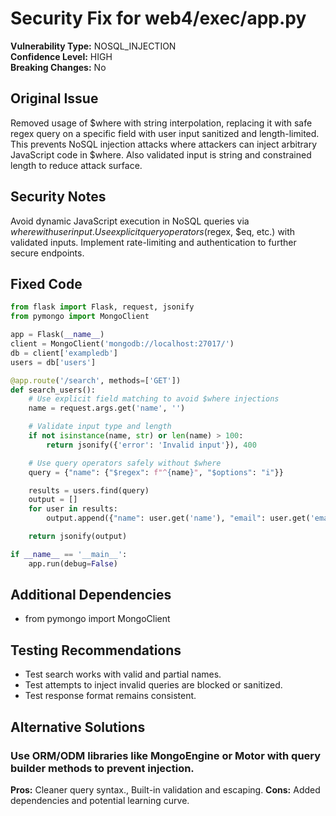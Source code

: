 # Security Fix for web4/exec/app.py

**Vulnerability Type:** NOSQL_INJECTION  
**Confidence Level:** HIGH  
**Breaking Changes:** No

## Original Issue
Removed usage of $where with string interpolation, replacing it with safe regex query on a specific field with user input sanitized and length-limited. This prevents NoSQL injection attacks where attackers can inject arbitrary JavaScript code in $where. Also validated input is string and constrained length to reduce attack surface.

## Security Notes
Avoid dynamic JavaScript execution in NoSQL queries via $where with user input. Use explicit query operators ($regex, $eq, etc.) with validated inputs. Implement rate-limiting and authentication to further secure endpoints.

## Fixed Code
```py
from flask import Flask, request, jsonify
from pymongo import MongoClient

app = Flask(__name__)
client = MongoClient('mongodb://localhost:27017/')
db = client['exampledb']
users = db['users']

@app.route('/search', methods=['GET'])
def search_users():
    # Use explicit field matching to avoid $where injections
    name = request.args.get('name', '')

    # Validate input type and length
    if not isinstance(name, str) or len(name) > 100:
        return jsonify({'error': 'Invalid input'}), 400

    # Use query operators safely without $where
    query = {"name": {"$regex": f"^{name}", "$options": "i"}}

    results = users.find(query)
    output = []
    for user in results:
        output.append({"name": user.get('name'), "email": user.get('email')})

    return jsonify(output)

if __name__ == '__main__':
    app.run(debug=False)

```

## Additional Dependencies
- from pymongo import MongoClient

## Testing Recommendations
- Test search works with valid and partial names.
- Test attempts to inject invalid queries are blocked or sanitized.
- Test response format remains consistent.

## Alternative Solutions

### Use ORM/ODM libraries like MongoEngine or Motor with query builder methods to prevent injection.
**Pros:** Cleaner query syntax., Built-in validation and escaping.
**Cons:** Added dependencies and potential learning curve.

